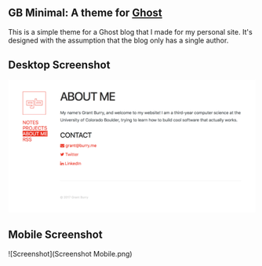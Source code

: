 GB Minimal: A theme for [Ghost](https://ghost.org)
-------
This is a simple theme for a Ghost blog that I made for my personal site. It's designed with the assumption that the blog only has a single author.

Desktop Screenshot
-------
![Screenshot](Screenshot.png)

Mobile Screenshot
-------
![Screenshot](Screenshot Mobile.png)
